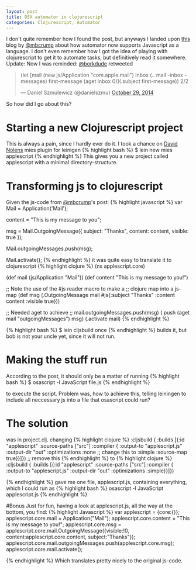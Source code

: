 ```yaml
---
layout: post
title: OSX automator in clojurescript
categories: Clojurescript, Automator
---
```

I don't quite remember how I found the post, but anyways I landed upon
[this](http://developer.telerik.com/featured/javascript-os-x-automation-example/)
blog by [@mbcrump](http://www.twitter.com/mbcrump) about how automator
now supports Javascript as a language. I don't even remember how I got
the idea of playing with clojurescript to get it to automate tasks,
but definitively read it somewhere. Update: Now I was reminded:
[@borkdude](http://www.twitter.com/borkdude) retweeted
<blockquote class="twitter-tweet" lang="en"><p>(let [mail (new js/Application &quot;com.apple.mail&quot;)&#10;inbox (.. mail -inbox -messages)&#10;first-message (aget inbox 0)](.subject first-message)) 2/2</p>&mdash; Daniel Szmulewicz (@danielszmu) <a href="https://twitter.com/danielszmu/status/527589833472892928">October 29, 2014</a></blockquote> <script async src="//platform.twitter.com/widgets.js" charset="utf-8"></script>


So how did I go about this?

# Starting a new Clojurescript project
This is always a pain, since I hardly ever do it. I took a chance on
[David Nolens](http://www.twitter.com/swanodette) mies plugin for
leinigen
{% highlight bash %}
$ lein new mies applescript
{% endhighlight %}
This gives you a new project called applescript with a minimal
directory-structure.

# Transforming js to clojurescript
Given the js-code from [@mbcrump](http://www.twitter.com/mbcrump)'s
post:
{% highlight javascript %}
var Mail = Application('Mail');

content = "This is my message to you";

msg = Mail.OutgoingMessage({
    subject: "Thanks",
    content: content,
    visible: true
});

Mail.outgoingMessages.push(msg);

Mail.activate();
{% endhighlight %}
it was quite easy to translate it to clojurescript
{% highlight clojure %}
(ns applescript.core)

(def mail (js/Application "Mail"))
(def content "This is my message to you!")

;; Note the use of the #js reader macro to make a
;; clojure map into a js-map
(def msg (.OutgoingMessage mail #js{:subject "Thanks"
                                    :content content
                                    :visible true}))

;; Needed aget to achieve
;; mail.outgoingMessages.push(msg)
(.push (aget mail "outgoingMessages") msg)
(.activate mail)
{% endhighlight %}


{% highlight bash %}
$ lein cljsbuild once
{% endhighlight %}
builds it, but bob is not your uncle yet, since it will not run.

# Making the stuff run
According to the post, it should only be a matter of running
{% highlight bash %}
$ osascript -l JavaScript file.js
{% endhighlight %}

to execute the script. Problem was, how to achieve this, telling
leiningen to include all neccessary js into a file that osascript
could run?

# The solution
was in project.clj. changing
{% highlight clojure %}
  :cljsbuild {
    :builds [{:id "applescript"
              :source-paths ["src"]
              :compiler {
                :output-to "applescript.js"
                :output-dir "out"
                :optimizations :none ;; change this to :simple
                :source-map true}}]}) ;; remove this
{% endhighlight %}
to 
{% highlight clojure %}
  :cljsbuild {
    :builds [{:id "applescript"
              :source-paths ["src"]
              :compiler {
                :output-to "applescript.js"
                :output-dir "out"
                :optimizations :simple}}]})

{% endhighlight %}
gave me one file, applescript.js, containing everything, which I could run as
{% highlight bash %}
osascript -l JavaScript applescript.js
{% endhighlight %}

#Bonus
Just for fun, having a look at applescript.js, all the way at the
bottom, you find:
{% highlight Javascript %}
var applescript = {core:{}};
applescript.core.mail = Application("Mail");
applescript.core.content = "This is my message to you!";
applescript.core.msg = applescript.core.mail.OutgoingMessage({visible:!0, content:applescript.core.content, subject:"Thanks"});
applescript.core.mail.outgoingMessages.push(applescript.core.msg);
applescript.core.mail.activate();

{% endhighlight %}
Which translates pretty nicely to the original js-code.




